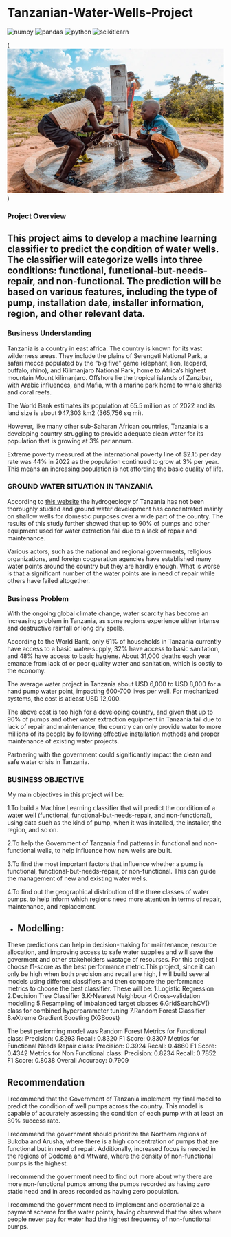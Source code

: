 # Tanzanian-Water-Wells-Project
![numpy](https://img.shields.io/badge/Numpy-777BB4?style=for-the-badge&logo=numpy&logoColor=white)  ![pandas](https://img.shields.io/badge/Pandas-2C2D72?style=for-the-badge&logo=pandas&logoColor=white)   ![python](https://img.shields.io/badge/Python-FFD43B?style=for-the-badge&logo=python&logoColor=blue)    ![scikitlearn](https://img.shields.io/badge/scikit_learn-F7931E?style=for-the-badge&logo=scikit-learn&logoColor=white)    

(![alt text](image.png))

### Project Overview

This project aims to develop a machine learning classifier to predict the condition of water wells. The classifier will categorize wells into three conditions: functional, functional-but-needs-repair, and non-functional. The prediction will be based on various features, including the type of pump, installation date, installer information, region, and other relevant data.
---

### Business Understanding
Tanzania is a country in east africa. The country is known for its vast wilderness areas. They include the plains of Serengeti National Park, a safari mecca populated by the “big five” game (elephant, lion, leopard, buffalo, rhino), and Kilimanjaro National Park, home to Africa’s highest mountain Mount kilimanjaro. Offshore lie the tropical islands of Zanzibar, with Arabic influences, and Mafia, with a marine park home to whale sharks and coral reefs.

The World Bank estimates its population at 65.5 million as of 2022 and its land size is about 947,303 km2 (365,756 sq mi).

However, like many other sub-Saharan African countries, Tanzania is a developing country struggling to provide adequate clean water for its population that is growing at 3% per annum.

Extreme poverty measured at the international poverty line of $2.15 per day rate was 44% in 2022 as the population continued to grow at 3% per year. This means an increasing population is not affording the basic quality of life.



### GROUND WATER SITUATION IN TANZANIA
According to [this website](https://www.suaire.sua.ac.tz/items/cf57c442-9327-46f5-8616-359bdc5fb86c) the hydrogeology of Tanzania has not been thoroughly studied and ground water development has concentrated mainly on shallow wells for domestic purposes over a wide part of the country. The results of this study further showed that up to 90% of pumps and other equipment used for water extraction fail due to a lack of repair and maintenance.

Various actors, such as the national and regional governments, religious organizations, and foreign cooperation agencies have established many water points around the country but they are hardly enough. What is worse is that a significant number of the water points are in need of repair while others have failed altogether.

### Business Problem

With the ongoing global climate change, water scarcity has become an increasing problem in Tanzania, as some regions experience either intense and destructive rainfall or long dry spells.

According to the World Bank, only 61% of households in Tanzania currently have access to a basic water-supply, 32% have access to basic sanitation, and 48% have access to basic hygiene. About 31,000 deaths each year emanate from lack of or poor quality water and sanitation, which is costly to the economy.

The average water project in Tanzania about USD 6,000 to USD 8,000 for a hand pump water point, impacting 600-700 lives per well. For mechanized systems, the cost is atleast USD 12,000.

The above cost is too high for a developing country, and given that up to 90% of pumps and other water extraction equipment in Tanzania fail due to lack of repair and maintenance, the country can only provide water to more millions of its people by following effective installation methods and proper maintenance of existing water projects.

Partnering with the government could significantly impact the clean and safe water crisis in Tanzania.

### BUSINESS OBJECTIVE

My main objectives in this project will be:

1.To build a Machine Learning classifier that will predict the condition of a water well (functional, functional-but-needs-repair, and non-functional), using data such as the kind of pump, when it was installed, the installer, the region, and so on.

2.To help the Government of Tanzania find patterns in functional and non-functional wells, to help influence how new wells are built.

3.To find the most important factors that influence whether a pump is functional, functional-but-needs-repair, or non-functional. This can guide the management of new and existing water wells.

4.To find out the geographical distribution of the three classes of water pumps, to help inform which regions need more attention in terms of repair, maintenance, and replacement.

- ## Modelling: 
These predictions can help in decision-making for maintenance, resource allocation, and improving access to safe water supplies and will save the goverment and other stakeholders wastage of resourses.
For this project I choose f1-score as the best performance metric.This project, since it can only be high when both precision and recall are high, I will build several models using different classifiers and then compare the performance metrics to choose the best classifier. These will be:
1.Logistic Regression
2.Decision Tree Classifier
3.K-Nearest Neighbour
4.Cross-validation modelling
5.Resampling of imbalanced target classes
6.GridSearchCV() class for combined hyperparameter tuning
7.Random Forest Classifier
8.eXtreme Gradient Boosting (XGBoost)


The best performing model was Random Forest Metrics for Functional class:
  Precision: 0.8293
  Recall: 0.8320
  F1 Score: 0.8307
Metrics for Functional Needs Repair class:
  Precision: 0.3924
  Recall: 0.4860
  F1 Score: 0.4342
Metrics for Non Functional class:
  Precision: 0.8234
  Recall: 0.7852
  F1 Score: 0.8038
Overall Accuracy: 0.7909

## Recommendation
I recommend that the Government of Tanzania implement my final model to predict the condition of well pumps across the country. This model is capable of accurately assessing the condition of each pump with at least an 80% success rate.

I recommend the government should prioritize the Northern regions of Bukoba and Arusha, where there is a high concentration of pumps that are functional but in need of repair. Additionally, increased focus is needed in the regions of Dodoma and Mtwara, where the density of non-functional pumps is the highest.

I recommend the government need to find out more about why there are more non-functional pumps among the pumps recorded as having zero static head and in areas recorded as having zero population.

I recommend the government need to implement and operationalize a payment scheme for the water points, having observed that the sites where people never pay for water had the highest frequency of non-functional pumps.



 

